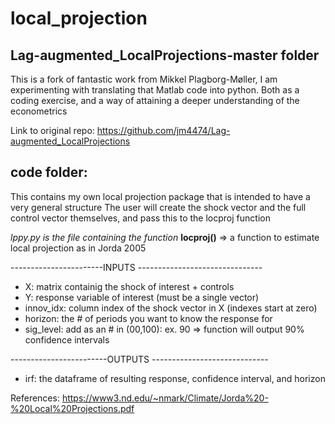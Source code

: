 # local_projection

## Lag-augmented_LocalProjections-master folder
This is a fork of fantastic work from Mikkel Plagborg-Møller, I am experimenting with translating that Matlab code into python. 
Both as a coding exercise, and a way of attaining a deeper understanding of the econometrics

Link to original repo: https://github.com/jm4474/Lag-augmented_LocalProjections

## code folder:

This contains my own local projection package that is intended to have a very general structure
The user will create the shock vector and the full control vector themselves, and pass this to the locproj function

*lppy.py is the file containing the function* **locproj()** => a function to estimate local projection as in Jorda 2005

-----------------------INPUTS -------------------------------
* X: matrix containig the shock of interest +  controls
* Y: response variable of interest (must be a single vector)
* innov_idx: column index of the shock vector in X (indexes start at zero)
* horizon: the # of periods you want to know the response for
* sig_level: add as an # in (00,100): ex. 90 => function will output 90% confidence intervals

------------------------OUTPUTS -----------------------------
* irf: the dataframe of resulting response, confidence interval, and horizon

References: https://www3.nd.edu/~nmark/Climate/Jorda%20-%20Local%20Projections.pdf


